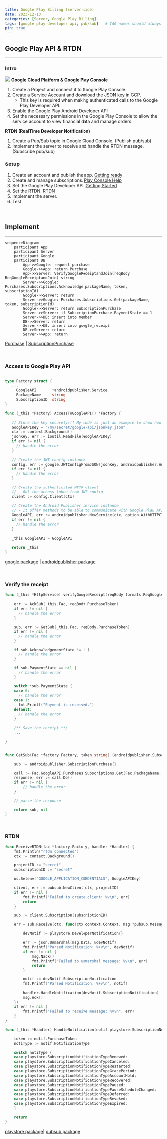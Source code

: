 ```yaml
---
title: Google Play Billing (server-side)
date: 2023-12-13
categories: [Server, Google Play Billing]
tags: [google play developer api, pub/sub]   # TAG names should always be lowercase
pin: true
---
```


## Google Play API & RTDN
***
### Intro 
![](/assets/img/googleplay.png)
**Google Cloud Platform & Google Play Console**
1. Create a Project and connect it to Google Play Console.
2. Create a Service Account and download the JSON key in GCP.
   - This key is required when making authenticated calls to the Google Play Developer API.
3. Enable the Google Play Android Developer API
4. Set the necessary permissions in the Google Play Console to allow the service account to view financial data and manage orders.

**RTDN (RealTime Developer Notification)**
1. Create a Pub/Sub topic in Google Cloud Console. (Publish pub/sub)
2. Implement the server to receive and handle the RTDN message. (Subscribe pub/sub)

### Setup
1. Create an account and publish the app. [Getting ready](https://developer.android.com/google/play/billing/getting-ready)
2. Create and manage subscriptions. [Play Console Help](https://support.google.com/googleplay/android-developer/answer/140504?hl=en&;ref_topic=3452890)
3. Set the Google Play Developer API. [Getting Started](https://developers.google.com/android-publisher/getting_started)
4. Set the RTDN. [RTDN](https://developer.android.com/google/play/billing/getting-ready)
5. Implement the server.
6. Test

<br>

## Implement
***
```mermaid
sequenceDiagram
    participant App
    participant Server
    participant Google
    participant DB
        App->>Google: request purchase
        Google->>App: return Purchase
        App->>Server: VerifyGoogleReceiptandJoin(reqBody ReqGoogleReceiptandJoin) string
        Server->>Google: Purchases.Subscriptions.Acknowledge(packageName, token, subscriptionId)
        Google->>Server: return
        Server->>Google: Purchases.Subscriptions.Get(packageName, token, subscriptionId)
        Google->>Server: return SubscriptionPurchase
        Server->>Server: if SubscriptionPurchase.PaymentState == 1
        Server->>DB: insert into member
        DB->>Server: return
        Server->>DB: insert into google_receipt
        DB->>Server: return
        Server->>App: return 
```
[Purchase](https://developer.android.com/reference/com/android/billingclient/api/Purchase) |
[SubscriptionPurchase](https://developers.google.com/android-publisher/api-ref/rest/v3/purchases.subscriptions)

<br>

### Access to Google Play API
```go

type Factory struct {
   ...
     GoogleAPI       *androidpublisher.Service
     PackageName     string
     SubscriptionID  string
}

func (_this *Factory) AccessToGoogleAPI() *Factory {
   
   // Store the key securely!!! My code is just an example to show how it's working briefly.
   GoogleAPIKey = "/my/secret/google-api/jsonkey.json"
   ctx := context.Background()
   jsonKey, err := ioutil.ReadFile(GoogleAPIKey)
   if err != nil {
     // handle the error
   } 
   
   // Create the JWT config instance
   config, err := google.JWTConfigFromJSON(jsonKey, androidpublisher.AndroidpublisherScope)
   if err != nil {
     // handle the error
   } 
   
   // Create the authenticated HTTP client
   // - Got the access token from JWT config
   client := config.Client(ctx)
   
   // Create the Android Publisher service instance
   // - It offer methods to be able to communicate with Google Plau API
   GoogleAPI, err := androidpublisher.NewService(ctx, option.WithHTTPClient(client))
   if err != nil {
     // handle the error
   } 
   
   _this.GoogleAPI = GoogleAPI   
   
   return _this
}

```

[google package](https://pkg.go.dev/golang.org/x/oauth2/google#JWTConfigFromJSON) |
[androidpublisher package](https://pkg.go.dev/google.golang.org/api/androidpublisher/v2#Service) 

<br>

### Verify the receipt
```go
func (_this *HttpService) verifyGoogleReceipt(reqBody formats.ReqGoogleRequest) error {
	
	err := AckSub(_this.Fac, reqBody.PurchaseToken)
    if err != nil {
      // handle the error
	}

	sub, err := GetSub(_this.Fac, reqBody.PurchaseToken)
	if err != nil {
      // handle the error
	}

	if sub.AcknowledgementState != 1 {
      // handle the error
	}

	if sub.PaymentState == nil {
      // handle the error
	}

	switch *sub.PaymentState {
	case 0:
      // handle the error
	case 1:
      fmt.Printf("Payment is received.")
	default:
      // handle the error
	}
	
	/** Save the receipt **/
	...

}
```

```go

func GetSub(Fac *factory.Factory, token string) (androidpublisher.SubscriptionPurchase, error) {

	sub := androidpublisher.SubscriptionPurchase{}

	call := Fac.GoogleAPI.Purchases.Subscriptions.Get(Fac.PackageName, Fac.SubscriptionID, token)
	response, err := call.Do()
	if err != nil {
		// handle the error
	}

    // parse the response

	return sub, nil
}
```

<br>

### RTDN 
```go
func ReceiveRTDN(fac *factory.Factory, handler *Handler) {
	fmt.Println("rtdn connected")
	ctx := context.Background()

	projectID := "secret"
	subscriptionID := "secret"

	os.Setenv("GOOGLE_APPLICATION_CREDENTIALS", GoogleAPIKey)

	client, err := pubsub.NewClient(ctx, projectID)
	if err != nil {
		fmt.Printf("Failed to create client: %v\n", err)
		return
	}

	sub := client.Subscription(subscriptionID)

	err = sub.Receive(ctx, func(ctx context.Context, msg *pubsub.Message) {

		devNotif := playstore.DeveloperNotification{}

		err := json.Unmarshal(msg.Data, &devNotif)
		fmt.Printf("Parsed Notification: %+v\n", devNotif)
		if err != nil {
			msg.Nack()
			fmt.Printf("Failed to unmarshal message: %v\n", err)
			return
		}

		notif := devNotif.SubscriptionNotification
		fmt.Printf("Parsed Notification: %+v\n", notif)
		
		handler.HandleNotification(devNotif.SubscriptionNotification)
		msg.Ack()
	})
	if err != nil {
		fmt.Printf("Failed to receive message: %v\n", err)
	}
}
```
```go
func (_this *Handler) HandleNotification(notif playstore.SubscriptionNotification) {

	token := notif.PurchaseToken
	notiType := notif.NotificationType

	switch notiType {
	case playstore.SubscriptionNotificationTypeRenewed:	
	case playstore.SubscriptionNotificationTypeCanceled:	
	case playstore.SubscriptionNotificationTypeRestarted:	
	case playstore.SubscriptionNotificationTypeGracePeriod:	
	case playstore.SubscriptionNotificationTypeAccountHold:	
	case playstore.SubscriptionNotificationTypeRecovered:	
	case playstore.SubscriptionNotificationTypePaused:	
	case playstore.SubscriptionNotificationTypePauseScheduleChanged:	
	case playstore.SubscriptionNotificationTypeDeferred:
	case playstore.SubscriptionNotificationTypeRevoked:
	case playstore.SubscriptionNotificationTypeExpired:
	}

	return
}

```
[playstore package](https://pkg.go.dev/github.com/awa/go-iap/playstore#New)|
[pubsub package](https://pkg.go.dev/cloud.google.com/go/pubsub)